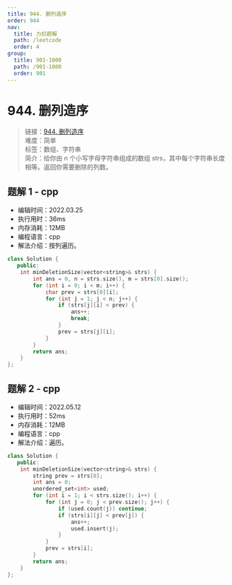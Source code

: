 ```yaml
---
title: 944. 删列造序
order: 944
nav:
  title: 力扣题解
  path: /leetcode
  order: 4
group:
  title: 901-1000
  path: /901-1000
  order: 901
---
```


# 944. 删列造序

> 链接：[944. 删列造序](https://leetcode-cn.com/problems/delete-columns-to-make-sorted/)  
> 难度：简单  
> 标签：数组、字符串  
> 简介：给你由 n 个小写字母字符串组成的数组 strs，其中每个字符串长度相等。返回你需要删除的列数。

## 题解 1 - cpp

- 编辑时间：2022.03.25
- 执行用时：36ms
- 内存消耗：12MB
- 编程语言：cpp
- 解法介绍：按列遍历。

```cpp
class Solution {
   public:
    int minDeletionSize(vector<string>& strs) {
        int ans = 0, n = strs.size(), m = strs[0].size();
        for (int i = 0; i < m; i++) {
            char prev = strs[0][i];
            for (int j = 1; j < n; j++) {
                if (strs[j][i] < prev) {
                    ans++;
                    break;
                }
                prev = strs[j][i];
            }
        }
        return ans;
    }
};
```

## 题解 2 - cpp

- 编辑时间：2022.05.12
- 执行用时：52ms
- 内存消耗：12MB
- 编程语言：cpp
- 解法介绍：遍历。

```cpp
class Solution {
   public:
    int minDeletionSize(vector<string>& strs) {
        string prev = strs[0];
        int ans = 0;
        unordered_set<int> used;
        for (int i = 1; i < strs.size(); i++) {
            for (int j = 0; j < prev.size(); j++) {
                if (used.count(j)) continue;
                if (strs[i][j] < prev[j]) {
                    ans++;
                    used.insert(j);
                }
            }
            prev = strs[i];
        }
        return ans;
    }
};
```
